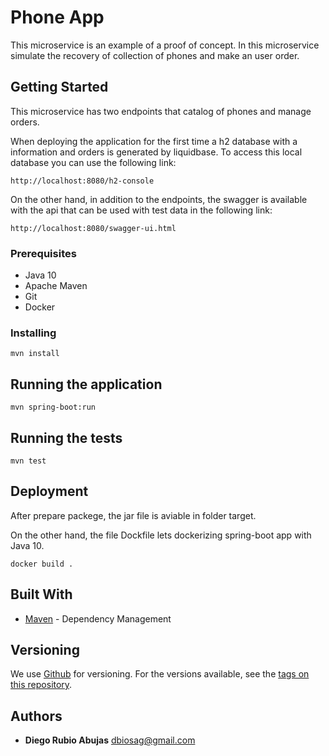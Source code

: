 # Phone App

This microservice is an example of a proof of concept. In this microservice simulate the recovery of collection of phones and make an user order.

## Getting Started
This microservice has two endpoints that catalog of phones and manage orders.

When deploying the application for the first time a h2 database with a information and  orders is generated by liquidbase. To access this local database you can use the following link:

```
http://localhost:8080/h2-console
```

On the other hand, in addition to the endpoints, the swagger is available with the api that can be used with test data in the following link:

```
http://localhost:8080/swagger-ui.html
```

### Prerequisites

* Java 10
* Apache Maven
* Git
* Docker

### Installing

```
mvn install
```

## Running the application

```
mvn spring-boot:run
```

## Running the tests

```
mvn test
```

## Deployment

After prepare packege, the jar file is aviable in folder target. 

On the other hand, the file Dockfile lets dockerizing spring-boot app with Java 10. 

```
docker build .
```

## Built With

* [Maven](https://maven.apache.org/) - Dependency Management

## Versioning

We use [Github](http://http://github.com/) for versioning. For the versions available, see the [tags on this repository](https://github.com/drubioa/phoneApp).

## Authors

* **Diego Rubio Abujas** [dbiosag@gmail.com](dbiosag@gmail.com)